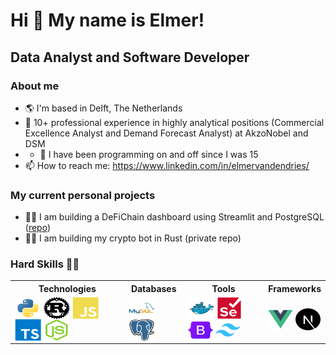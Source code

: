 # Hi 👋 My name is Elmer!

## Data Analyst and Software Developer
 
### About me
 
* 🌎 I'm based in Delft, The Netherlands
* 💼 10+ professional experience in highly analytical positions (Commercial Excellence Analyst and Demand Forecast Analyst) at AkzoNobel and DSM
* * 🌱 I have been programming on and off since I was 15
* 📫 How to reach me: https://www.linkedin.com/in/elmervandendries/
 
### My current personal projects
 
* 🧑‍💻 I am building a DeFiChain dashboard using Streamlit and PostgreSQL (<a href="https://github.com/driese85/defichain_streamlit">repo</a>)
* 🧑‍💻 I am building my crypto bot in Rust (private repo)
 
### Hard Skills 🧑‍💻

<div style="display: inline_block; align = center">
  <table>
    <tr>
      <th> Technologies</th>
      <th> Databases </th>
      <th> Tools </th>
      <th> Frameworks </th>
    </tr>
    <tr>
      <td>
        <img align="center" alt="Python" height="35" width="42" src="https://raw.githubusercontent.com/devicons/devicon/master/icons/python/python-original.svg">
        <img align="center" alt="Rust" height="35" width="42" src="https://raw.githubusercontent.com/devicons/devicon/master/icons/rust/rust-plain.svg">
        <img align="center" alt="JS" height="35" width="42" src="https://raw.githubusercontent.com/devicons/devicon/master/icons/javascript/javascript-plain.svg">
        <img align="center" alt="TS" height="35" width="42" src="https://raw.githubusercontent.com/devicons/devicon/master/icons/typescript/typescript-plain.svg">
        <img align="center" alt="NodeJs" height="35" width="42" src="https://raw.githubusercontent.com/devicons/devicon/master/icons/nodejs/nodejs-original.svg">
      </td>
      <td> 
        <img align="center" alt="MySQL" height="35" width="42" src="https://raw.githubusercontent.com/devicons/devicon/master/icons/mysql/mysql-original-wordmark.svg">
        <img align="center" alt="PostreSQL" height="35" width="42"  src="https://raw.githubusercontent.com/devicons/devicon/master/icons/postgresql/postgresql-original.svg">
      </td>
      <td>
      <img align="center" alt="Docker" height="35" width="42" src="https://raw.githubusercontent.com/devicons/devicon/master/icons/docker/docker-original.svg">
        <img align="center" alt="Selenium" height="35" width="40" src="https://raw.githubusercontent.com/devicons/devicon/master/icons/selenium/selenium-original.svg">
         <img align="center" alt="Bootstrap" height="35" width="40" src="https://raw.githubusercontent.com/devicons/devicon/master/icons/bootstrap/bootstrap-original.svg">
       <img align="center" alt="Tailwind" height="35" width="40"  src="https://raw.githubusercontent.com/devicons/devicon/master/icons/tailwindcss/tailwindcss-plain.svg">
      </td>
      </td>
      <td>
        <img align="center" alt="Vuejs" height="35" width="40" src="https://raw.githubusercontent.com/devicons/devicon/master/icons/vuejs/vuejs-original.svg">
         <img align="center" width="40" height="35" alt="NextJs" src="https://raw.githubusercontent.com/devicons/devicon/master/icons/nextjs/nextjs-original.svg"/>
      </td>
    </tr>
 </table> 
</div>
